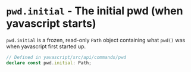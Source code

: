 # `pwd.initial` - The initial pwd (when yavascript starts)

`pwd.initial` is a frozen, read-only `Path` object containing what `pwd()` was when yavascript first started up.

```ts
// Defined in yavascript/src/api/commands/pwd
declare const pwd.initial: Path;
```

